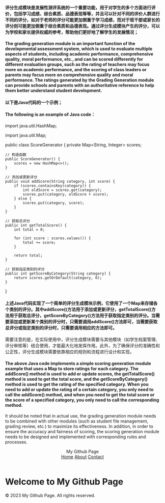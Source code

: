 #### 评分生成模块是发展性测评系统的一个重要功能，用于对学生的多个方面进行评价，包括学习成绩、综合素质、品德表现等等，并且可以针对不同的评价人群进行不同的评分，如对于老师的评分可能更加侧重于学习成绩，而对于班干部或家长的评分则可能更加侧重于综合素质和品德表现。通过评分生成模块产生的评分，可以为学校和家长提供权威的参考，帮助他们更好地了解学生的发展情况；
#### The grading generation module is an important function of the developmental assessment system, which is used to evaluate multiple aspects of students, including academic performance, comprehensive quality, moral performance, etc., and can be scored differently for different evaluation groups, such as the rating of teachers may focus more on academic performance, and the scoring of class leaders or parents may focus more on comprehensive quality and moral performance. The ratings generated by the Grading Generation module can provide schools and parents with an authoritative reference to help them better understand student development.


#### 以下是Java代码的一个示例；
#### The following is an example of Java code：


import java.util.HashMap;

import java.util.Map;

public class ScoreGenerator {
    private Map<String, Integer> scores;

    // 构造函数
    public ScoreGenerator() {
        scores = new HashMap<>();
    }

    // 添加或更新评分
    public void addScore(String category, int score) {
        if (scores.containsKey(category)) {
            int oldScore = scores.get(category);
            scores.put(category, oldScore + score);
        } else {
            scores.put(category, score);
        }
    }

    // 获取总评分
    public int getTotalScore() {
        int total = 0;

        for (int score : scores.values()) {
            total += score;
        }

        return total;
    }

    // 获取指定类别的评分
    public int getScoreByCategory(String category) {
        return scores.getOrDefault(category, 0);
    }
}


#### 上述Java代码实现了一个简单的评分生成模块示例，它使用了一个Map来存储各个类别的评分。其中addScore()方法用于添加或更新评分，getTotalScore()方法用于获取总评分，getScoreByCategory()方法用于获取指定类别的评分。当需要添加或更新某个类别的评分时，只需要调用addScore()方法即可，当需要获取总评分或指定类别的评分时，只需要调用相应的方法即可。


需要注意的是，在实际使用中，评分生成模块需要与其他模块（如学生档案管理、评分审核等）结合使用，才能最大化地发挥作用。此外，为了确保评分的准确性和公正性，评分生成模块需要依靠相应的规则和流程进行设计和实现。

#### The above Java code implements a simple scoring generation module example that uses a Map to store ratings for each category. The addScore() method is used to add or update scores, the getTotalScore() method is used to get the total score, and the getScoreByCategory() method is used to get the rating of the specified category. When you need to add or update the rating of a certain category, you only need to call the addScore() method, and when you need to get the total score or the score of a specified category, you only need to call the corresponding method.

It should be noted that in actual use, the grading generation module needs to be combined with other modules (such as student file management, grading review, etc.) to maximize its effectiveness. In addition, in order to ensure the accuracy and fairness of scoring, the scoring generation module needs to be designed and implemented with corresponding rules and processes.

<body>
  <header>
    <div class="logo">My Github Page</div>
    <nav>
      <a href="#">Home</a>
      <a href="#">About</a>
      <a href="#">Contact</a>
    </nav>
  </header>
  <h1>Welcome to My Github Page</h1>
  <footer>&copy; 2023 My Github Page. All rights reserved.</footer>
</body>
</html>
